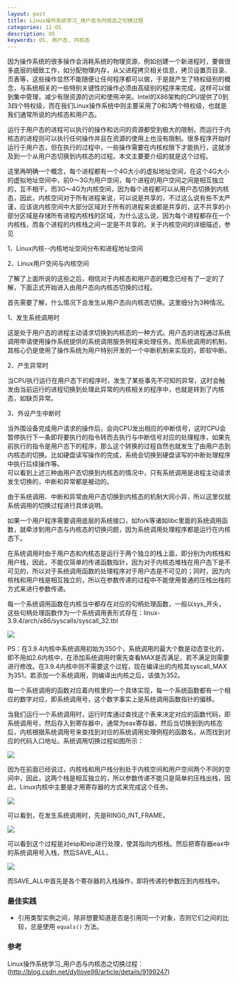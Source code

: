 ```yaml
---
layout: post
title: Linux操作系统学习_用户态与内核态之切换过程
categories: 11-OS
description: OS
keywords: OS, 用户态, 内核态
---
```


因为操作系统的很多操作会消耗系统的物理资源，例如创建一个新进程时，要做很多底层的细致工作，如分配物理内存，从父进程拷贝相关信息，拷贝设置页目录、页表等，这些操作显然不能随便让任何程序都可以做，于是就产生了特权级别的概念，与系统相关的一些特别关键性的操作必须由高级别的程序来完成，这样可以做到集中管理，减少有限资源的访问和使用冲突。Intel的X86架构的CPU提供了0到3四个特权级，而在我们Linux操作系统中则主要采用了0和3两个特权级，也就是我们通常所说的内核态和用户态。

运行于用户态的进程可以执行的操作和访问的资源都受到极大的限制，而运行于内核态的进程则可以执行任何操作并且在资源的使用上也没有限制。很多程序开始时运行于用户态，但在执行的过程中，一些操作需要在内核权限下才能执行，这就涉及到一个从用户态切换到内核态的过程。本文主要要介绍的就是这个过程。

这里再明确一个概念，每个进程都有一个4G大小的虚拟地址空间，在这个4G大小的虚拟地址空间中，前0～3G为用户空间，每个进程的用户空间之间是相互独立的，互不相干。而3G～4G为内核空间，因为每个进程都可以从用户态切换到内核态，因此，内核空间对于所有进程来说，可以说是共享的，不过这么说有些不太严谨，应该说内核空间中大部分区域对于所有的进程来说都是共享的，这不共享的小部分区域是存储所有进程内核栈的区域，为什么这么说，因为每个进程都存在一个内核栈，而各个进程的内核栈之间一定是不共享的。关于内核空间的详细描述，参见

1、Linux内核--内核地址空间分布和进程地址空间 

2、Linux用户空间与内核空间

 

了解了上面所说的这些之后，相信对于内核态和用户态的概念已经有了一定的了解，下面正式开始进入由用户态向内核态切换的过程。

首先需要了解，什么情况下会发生从用户态向内核态切换。这里细分为3种情况。

1、发生系统调用时

这是处于用户态的进程主动请求切换到内核态的一种方式。用户态的进程通过系统调用申请使用操作系统提供的系统调用服务例程来处理任务。而系统调用的机制，其核心仍是使用了操作系统为用户特别开发的一个中断机制来实现的，即软中断。

2、产生异常时

当CPU执行运行在用户态下的程序时，发生了某些事先不可知的异常，这时会触发由当前运行的进程切换到处理此异常的内核相关的程序中，也就是转到了内核态，如缺页异常。

3、外设产生中断时

当外围设备完成用户请求的操作后，会向CPU发出相应的中断信号，这时CPU会暂停执行下一条即将要执行的指令转而去执行与中断信号对应的处理程序，如果先前执行的指令是用户态下的程序，那么这个转换的过程自然也就发生了由用户态到内核态的切换。比如硬盘读写操作的完成，系统会切换到硬盘读写的中断处理程序中执行后续操作等。    
可以看到上述三种由用户态切换到内核态的情况中，只有系统调用是进程主动请求发生切换的，中断和异常都是被动的。

由于系统调用、中断和异常由用户态切换到内核态的机制大同小异，所以这里仅就系统调用的切换过程进行具体说明。

如果一个用户程序需要调用底层的系统接口，如fork等诸如libc里面的系统调用函数，就牵涉到用户态与内核态的切换问题，因为系统调用处理程序都是运行在内核态下。

在系统调用时由于用户态和内核态是运行于两个独立的栈上面，即分别为内核栈和用户栈，因此，不能仅简单的传递函数指针，因为对于内核态堆栈在用户态下是不可见的，所以对于系统调用函数的处理程序对于用户态是不可见的；同时，因为内核栈和用户栈是相互独立的，所以在参数传递的过程中不能使用普通的压栈出栈的方式来进行参数传递。

每一个系统调用函数在内核当中都存在对应的句柄处理函数，一般以sys_开头，这些句柄处理函数作为一个系统调用表形式存在：linux-3.9.4/arch/x86/syscalls/syscall_32.tbl

![](http://images.cnitblog.com/blog/519492/201306/27111820-3111b83600a848f8b7f3eb5bc0ba2446.png)


PS：在3.9.4内核中系统调用初始为350个，系统调用的最大个数是动态变化的，即不用如2.6内核中，在添加系统调用时需先查看MAX是否满足，若不满足则需要进行修改。在3.9.4内核中则不需要这个过程，现在编译出的内核其syscall_MAX为351，若添加一个系统调用，则编译出内核之后，该值为352。

每一个系统调用的函数对应着内核里的一个具体实现，每一个系统函数都有一个相应的数字对应，即系统调用号，这个数字事实上是系统调用函数指针的偏移。

当我们运行一个系统调用时，运行时库通过查找这个表来决定对应的函数代码，即系统调用号，然后存入到寄存器中，通常为eax寄存器，然后当切换到到内核态后，内核根据系统调用号来查找到对应的系统调用处理例程的函数名，从而找到对应的代码入口地址。系统调用切换过程如图所示：
	  
	  
	  
![](http://images.cnitblog.com/blog/519492/201306/27112637-c742a6ef891c44ebbc50febecd6df865.png)
	  
因为在前面已经说过，内核栈和用户栈分别处于内核空间和用户空间两个不同的空间中，因此，这两个栈是相互独立的，所以参数传递不能只是简单的压栈出栈，因此，Linux内核中主要是才用寄存器的方式来完成这个任务。


![](http://images.cnitblog.com/blog/519492/201306/27113810-32eec2ca65a148ab9f99fa9cca92e819.png)

可以看到，在发生系统调用时，先是RING0_INT_FRAME，

![](http://images.cnitblog.com/blog/519492/201306/27114454-60ffabb1d18d4f5faafe08f6b17e2fca.png)

可以看到这个过程是对esp和eip进行处理，使其指向内核栈。然后把寄存器eax中的系统调用号入栈，然后SAVE_ALL，


![](http://images.cnitblog.com/blog/519492/201306/27113925-f0be7486a41c427093dfffa49120daa3.png)

而SAVE_ALL中首先是各个寄存器的入栈操作，即将传递的参数压到内核栈中。	  
	  
	  
	  
	  
### 最佳实践

* 引用类型实例之间，除非想要知道是否是引用同一个对象，否则它们之间的比较，总是使用 `equals()` 方法。

### 参考

 Linux操作系统学习_用户态与内核态之切换过程：(http://blog.csdn.net/dyllove98/article/details/9199247)

